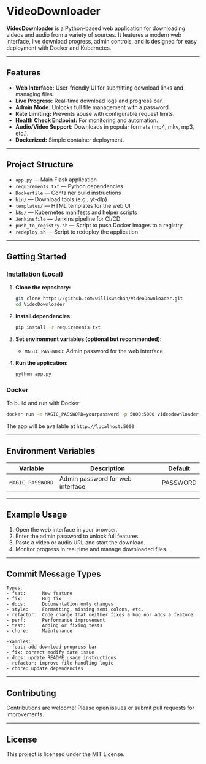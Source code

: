# VideoDownloader

**VideoDownloader** is a Python-based web application for downloading videos and audio from a variety of sources. It features a modern web interface, live download progress, admin controls, and is designed for easy deployment with Docker and Kubernetes.

---

## Features

- **Web Interface:** User-friendly UI for submitting download links and managing files.
- **Live Progress:** Real-time download logs and progress bar.
- **Admin Mode:** Unlocks full file management with a password.
- **Rate Limiting:** Prevents abuse with configurable request limits.
- **Health Check Endpoint:** For monitoring and automation.
- **Audio/Video Support:** Downloads in popular formats (mp4, mkv, mp3, etc.).
- **Dockerized:** Simple container deployment.

---

## Project Structure

- `app.py` — Main Flask application
- `requirements.txt` — Python dependencies
- `Dockerfile` — Container build instructions
- `bin/` — Download tools (e.g., yt-dlp)
- `templates/` — HTML templates for the web UI
- `k8s/` — Kubernetes manifests and helper scripts
- `Jenkinsfile` — Jenkins pipeline for CI/CD
- `push_to_registry.sh` — Script to push Docker images to a registry
- `redeploy.sh` — Script to redeploy the application

---

## Getting Started

### Installation (Local)

1. **Clone the repository:**
    ```bash
    git clone https://github.com/williswschan/VideoDownloader.git
    cd VideoDownloader
    ```

2. **Install dependencies:**
    ```bash
    pip install -r requirements.txt
    ```

3. **Set environment variables (optional but recommended):**
    - `MAGIC_PASSWORD`: Admin password for the web interface

4. **Run the application:**
    ```bash
    python app.py
    ```

### Docker

To build and run with Docker:
```bash
docker run -e MAGIC_PASSWORD=yourpassword -p 5000:5000 videodownloader
``` 

The app will be available at `http://localhost:5000`

---

## Environment Variables

| Variable           | Description                        | Default      |
|--------------------|------------------------------------|--------------|
| `MAGIC_PASSWORD`   | Admin password for web interface   | PASSWORD     |

---

## Example Usage

1. Open the web interface in your browser.
2. Enter the admin password to unlock full features.
3. Paste a video or audio URL and start the download.
4. Monitor progress in real time and manage downloaded files.

---

## Commit Message Types

```
Types:
- feat:      New feature
- fix:       Bug fix
- docs:      Documentation only changes
- style:     Formatting, missing semi colons, etc.
- refactor:  Code change that neither fixes a bug nor adds a feature
- perf:      Performance improvement
- test:      Adding or fixing tests
- chore:     Maintenance

Examples:
- feat: add download progress bar
- fix: correct modify date issue
- docs: update README usage instructions
- refactor: improve file handling logic
- chore: update dependencies
```

---

## Contributing

Contributions are welcome! Please open issues or submit pull requests for improvements.

---

## License

This project is licensed under the MIT License. 
